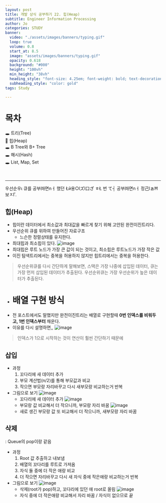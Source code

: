 ```yaml
---
layout: post
title: 개발 상식 공부하기 22. 힙(Heap)
subtitle: Engineer Information Processing
author: Jo
categories: STUDY
banner:
  video: "./assets/images/banners/typing.gif"
  loop: true
  volume: 0.8
  start_at: 8.5
  image: "assets/images/banners/typing.gif"
  opacity: 0.618
  background: "#000"
  height: "100vh"
  min_height: "38vh"
  heading_style: "font-size: 4.25em; font-weight: bold; text-decoration: underline"
  subheading_style: "color: gold"
tags: Study

---
```


# 목차
🕳 트리(Tree) <br>
📌 힙(Heap) <br>
🕳 B Tree와 B+ Tree <br>
🕳 해시(Hash)<br>
🕳 List, Map, Set <br>

<br>
<hr>
우선순우ι 큐를 공부㈛면nㅓ 했던 Łй용○lズl口ざ ㅎŁ 번 て┤ 공부㈛면nㅓ 정己lぁĦ보ㅈΓ.<br>

## 힙(Heap)
- 힙이란 데이터에서 최소값과 최대값을 빠르게 찾기 위해 고안된 완전이진트리다.
- 우선순위 큐를 위하여 만들어진 자료구조
  - 느슨한 정렬상태를 유지한다.
- 최대힙과 최소힙이 있다.
![image](https://github.com/CheeseYoung/Cheeseyoung.github.io/assets/132384527/237d7f08-31de-49d9-8ab8-1b2a7c01e35d)
- 최대힙은 루트 노드가 가장 큰 값이 되는 것이고, 최소힙은 루트노드가 가장 작은 값
- 이진 탐색트리에서는 중복을 허용하지 않지만 힙트리에서는 중복을 허용한다.
> 우선순위큐를 다시 간단하게 말해보면, 스택은 가장 나중에 삽입된 데이터, 큐는 가장 먼저 삽입된 데이터가 추출된다.
> 우선순위큐는 가장 우선순위가 높은 데이터가 추출된다.
- # 배열 구현 방식
- 전 포스트에서도 말했지만 완전이진트리는 배열로 구현할때 <b>0번 인덱스를 비워두고, 1번 인덱스부터</b> 채운다.
- 이유를 다시 설명하면,,
![image](https://github.com/CheeseYoung/Cheeseyoung.github.io/assets/132384527/ba9b8654-24d4-4369-ab7e-6c9764c1fbb7)
> 인덱스가 1으로 시작하는 것이 연산이 훨씬 간단하기 때문에

## 삽입
- 과정
  1. 꼬다리에 새 데이터 추가
  2. 부모 계산법(n/2)를 통해 부모값과 비교
  3. 작으면 부모랑 자리바꾸고 다시 새부모랑 비교하는거 반복
- 그림으로 보기
  ![image](https://github.com/CheeseYoung/Cheeseyoung.github.io/assets/132384527/634a563a-71dd-46c0-99b4-e5d13786dd33)
  - 꼬다리에 새 데이터 추가
  ![image](https://github.com/CheeseYoung/Cheeseyoung.github.io/assets/132384527/1602de33-766a-45a8-b9f7-9027b24d6add)
  - 부모랑 값 비교해서 더 작으니까, 부모랑 자리 바꿈
  ![image](https://github.com/CheeseYoung/Cheeseyoung.github.io/assets/132384527/ae70bdfc-be08-4ea5-a245-02dcfed1304d)
  - 새로 생긴 부모랑 값 또 비교해서 더 작으니까, 새부모랑 자리 바꿈

## 삭제
: Queue의 pop이랑 같음
- 과정
  1. Root 값 추출하고 내보냄
  2. 배열의 꼬다리를 루트로 가져옴
  3. 자식 둘 중에 더 작은 애랑 비교
  4. 더 작으면 자리바꾸고 다시 새 자식 중에 작은애랑 비교하는거 반복
- 그림으로 보기
  ![image](https://github.com/CheeseYoung/Cheeseyoung.github.io/assets/132384527/1cbc42d3-2913-44d0-98c0-f1a96058779c)
  - 삭제(root가 pop)하고, 꼬다리에 있던 애 root로 올림
  ![image](https://github.com/CheeseYoung/Cheeseyoung.github.io/assets/132384527/ebed2944-265e-4053-a850-d0f58398bd1f)
  - 자식 중에 더 작은애랑 비교해서 자리 바꿈 / 자식이 없으므로 끝

    

















